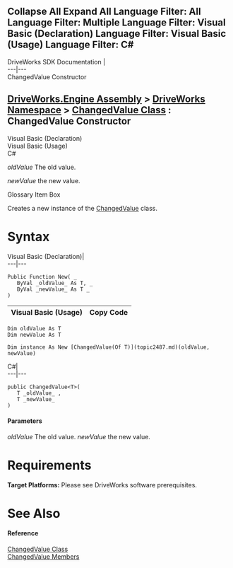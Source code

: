 Collapse All Expand All Language Filter: All  Language Filter: Multiple  Language Filter: Visual Basic (Declaration) Language Filter: Visual Basic (Usage) Language Filter: C#  
---  
DriveWorks SDK Documentation  |   
---|---  
ChangedValue<T> Constructor   
  
[DriveWorks.Engine Assembly](topic2156.md) > [DriveWorks Namespace](topic2159.md) > [ChangedValue<T> Class](topic2487.md) : ChangedValue<T> Constructor  
---  
  
Visual Basic (Declaration)    
Visual Basic (Usage)    
C# 

_oldValue_
    The old value.

_newValue_
    the new value.

Glossary Item Box

Creates a new instance of the [ChangedValue<T>](topic2487.md) class. 

# Syntax

Visual Basic (Declaration)|   
---|---  
      
    
    Public Function New( _
       ByVal _oldValue_ As T, _
       ByVal _newValue_ As T _
    )  
  
Visual Basic (Usage)| Copy Code  
---|---  
      
    
    Dim oldValue As T
    Dim newValue As T
     
    Dim instance As New [ChangedValue(Of T)](topic2487.md)(oldValue, newValue)  
  
C#|   
---|---  
      
    
    public ChangedValue<T>( 
       T _oldValue_ ,
       T _newValue_
    )  
  
#### Parameters

 _oldValue_
    The old value.
_newValue_
    the new value.

# Requirements

**Target Platforms:** Please see DriveWorks software prerequisites.

# See Also

#### Reference

[ChangedValue<T> Class](topic2487.md)   
[ChangedValue<T> Members](topic2488.md)


